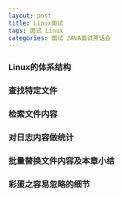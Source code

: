 ```yaml
---
layout: post
title: Linux面试
tags: 面试 Linux
categories: 面试 JAVA面试茶话会
---
```

### Linux的体系结构
### 查找特定文件
### 检索文件内容
### 对日志内容做统计
### 批量替换文件内容及本章小结
### 彩蛋之容易忽略的细节